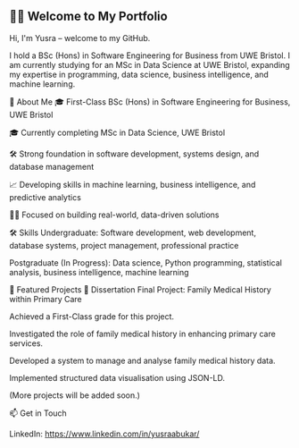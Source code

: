## 👋🏾 Welcome to My Portfolio
Hi, I'm Yusra – welcome to my GitHub.

I hold a BSc (Hons) in Software Engineering for Business from UWE Bristol.
I am currently studying for an MSc in Data Science at UWE Bristol, expanding my expertise in programming, data science, business intelligence, and machine learning.

🚀 About Me
🎓 First-Class BSc (Hons) in Software Engineering for Business, UWE Bristol

🎓 Currently completing MSc in Data Science, UWE Bristol

🛠️ Strong foundation in software development, systems design, and database management

📈 Developing skills in machine learning, business intelligence, and predictive analytics

🤝🏾 Focused on building real-world, data-driven solutions

🛠️ Skills
Undergraduate:
Software development, web development, database systems, project management, professional practice

Postgraduate (In Progress):
Data science, Python programming, statistical analysis, business intelligence, machine learning

📂 Featured Projects
📄 Dissertation Final Project: Family Medical History within Primary Care

Achieved a First-Class grade for this project.

Investigated the role of family medical history in enhancing primary care services.

Developed a system to manage and analyse family medical history data.

Implemented structured data visualisation using JSON-LD.

(More projects will be added soon.)

📫 Get in Touch

LinkedIn: https://www.linkedin.com/in/yusraabukar/
